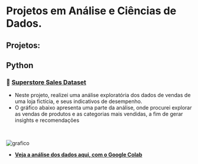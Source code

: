 # Projetos em Análise e Ciências de Dados.
## Projetos:
## Python 
### 🔗 <a href = 'https://github.com/diegodamascenos/superstore_sales'>Superstore Sales Dataset</a> <br>
- Neste projeto, realizei uma análise exploratória dos dados de vendas de uma loja fictícia, e seus indicativos de desempenho.
- O gráfico abaixo apresenta uma parte da análise, onde procurei explorar as vendas de produtos e as categorias mais vendidas, a fim de gerar insights e recomendações 
<br>


![grafico](https://github.com/user-attachments/assets/900bf519-12e5-4e7d-976d-1031a9780d82)

- <a href= 'https://colab.research.google.com/drive/1A0JXWoJwOr8MYF-OsOkj0W0WjRooLLIC?usp=sharing'>**Veja a análise dos dados aqui, com o Google Colab**</a>


